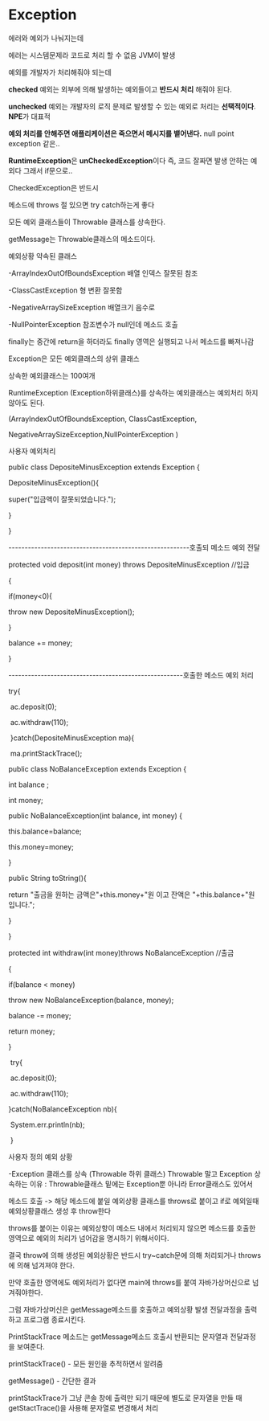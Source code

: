 # Exception

에러와 예외가 나눠지는데 

에러는 시스템문제라 코드로 처리 할 수 없음 JVM이 발생 

예외를 개발자가 처리해줘야 되는데 

**checked** 예외는 외부에 의해 발생하는 예외들이고 **반드시 처리** 해줘야 된다. 

**unchecked** 예외는 개발자의 로직 문제로 발생할 수 있는 예외로 처리는 **선택적이다**. **NPE**가 대표적

**예외 처리를 안해주면 애플리케이션은 죽으면서 메시지를 뱉어낸다.** null point exception 같은.. 

**RuntimeException**은 **unCheckedException**이다 즉, 코드 잘짜면 발생 안하는 예외다 그래서 if문으로..

CheckedException은 반드시

메소드에 throws 절 있으면 try catch하는게 좋다 

 

 모든 예외 클래스들이 Throwable 클래스를 상속한다.

getMessage는 Throwable클래스의 메소드이다.

 

예외상황 약속된 클래스

-ArrayIndexOutOfBoundsException 배열 인덱스 잘못된 참조

-ClassCastException 형 변환 잘못함 

-NegativeArraySizeException 배열크기 음수로

-NullPointerException 참조변수가 null인데 메소드 호출

 

finally는 중간에 return을 하더라도 finally 영역은 실행되고 나서 메소드를 빠져나감

 

Exception은 모든 예외클래스의 상위 클래스

상속한 예외클래스는 100여개

 

RuntimeException (Exception하위클래스)를 상속하는 예외클래스는 예외처리 하지 않아도 된다.

(ArrayIndexOutOfBoundsException, ClassCastException,

NegativeArraySizeException,NullPointerException )

 

 

 

사용자 예외처리 

 public class DepositeMinusException extends Exception {

 DepositeMinusException(){

  super("입금액이 잘못되었습니다."); 

 }

 

}

--------------------------------------------------------호출되 메소드 예외 전달

protected void deposit(int money) throws DepositeMinusException //입금

 { 

  if(money<0){ 

   throw new DepositeMinusException(); 

   

  } 

  

  balance += money; 

 }

------------------------------------------------------호출한 메소드 예외 처리

 try{

​      ac.deposit(0); 

​      ac.withdraw(110); 

​      }catch(DepositeMinusException ma){ 

​       ma.printStackTrace(); 

 

 

 

public class NoBalanceException extends Exception {

 int balance ;

 int money;

 

 public NoBalanceException(int balance, int money) {

 this.balance=balance;

  this.money=money; 

  

 }

 public String toString(){

  return "출금을 원하는 금액은"+this.money+"원 이고 잔액은 "+this.balance+"원 입니다."; 

 }

 

}

 protected int withdraw(int money)throws NoBalanceException   //출금 

 {

  if(balance < money) 

   throw new NoBalanceException(balance, money); 

  balance -= money; 

  return money; 

 }

 

 

​      try{ 

​      ac.deposit(0); 

​      ac.withdraw(110); 

   }catch(NoBalanceException nb){

​       System.err.println(nb); 

​      }  

 

사용자 정의 예외 상황

-Exception 클래스를 상속 (Throwable 하위 클래스) Throwable 말고 Exception 상속하는 이유 : Throwable클래스 밑에는 Exception뿐 아니라 Error클래스도 있어서

메소드 호출 -> 해당 메소드에 붙일 예외상황 클래스를 throws로 붙이고 if로 예외일때 예외상황클래스 생성 후 throw한다

 throws를 붙이는 이유는 예외상항이 메소드 내에서 처리되지 않으면 메소드를 호출한 영역으로 예외의 처리가 넘어감을 명시하기 위해서이다. 

결국 throw에 의해 생성된 예외상황은 반드시 try~catch문에 의해 처리되거나 throws에 의해 넘겨져야 한다.

만약 호출한 영역에도 예외처리가 없다면 main에 throws를 붙여 자바가상머신으로 넘겨줘야한다.

그럼 자바가상머신은 getMessage메소드를 호출하고 예외상황 발생 전달과정을 출력하고 프로그램 종료시킨다.

 

PrintStackTrace 메소드는 getMessage메소드 호출시 반환되는 문자열과 전달과정을 보여준다.

 

 

printStackTrace() - 모든 원인을 추적하면서 알려줌

getMessage() - 간단한 결과 

printStackTrace가 그냥 콘솔 창에 출력만 되기 때문에 별도로 문자열을 만들 때 getStactTrace()을 사용해 문자열로 변경해서 처리 

  

